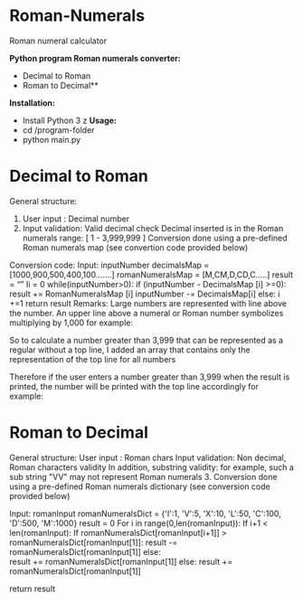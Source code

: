 # Roman-Numerals
Roman numeral calculator


**Python program Roman numerals converter:** 
* Decimal to Roman
* Roman to Decimal**

**Installation:** 
- Install Python 3
z
**Usage:**
- cd  /program-folder
- python main.py


Decimal to Roman
===============
General structure: 
1. User input : Decimal number
2. Input validation:
	Valid decimal check 
	Decimal inserted is in the Roman numerals range: [ 1 - 3,999,999 ]
Conversion done using a pre-defined Roman numerals map (see convertion code provided below) 

Conversion code:
Input: inputNumber
decimalsMap = [1000,900,500,400,100…….]
romanNumeralsMap = [M,CM,D,CD,C…..]
result = “”
Ii = 0
while(inputNumber>0):
	if (inputNumber - DecimalsMap [i] >=0):
		result +=  RomanNumeralsMap [i]
		inputNumber -= DecimalsMap[i]
	else:
i +=1
return result 
Remarks:
Large numbers are represented with line above the number. 
An upper line above a numeral or Roman number symbolizes multiplying by 1,000 for example:

So to calculate a number greater than 3,999 that can be represented as a regular without a top line, I added an array that contains only the representation of the top line for all numbers

Therefore if the user enters a number greater than 3,999 when the result is printed, the number will be printed with the top line accordingly
for example:





















Roman to Decimal
===============
General structure: 
User input : Roman chars
Input validation:
Non decimal, Roman characters validity 
In addition, substring validity: for example, such a sub string "VV" may not represent Roman numerals
3. Conversion done using a pre-defined Roman numerals dictionary (see conversion code provided below) 


Input: romanInput
romanNumeralsDict = {'I':1, 'V':5, 'X':10, 'L':50, 'C':100, 'D':500, 'M':1000}
result = 0
For i in range(0,len(romanInput)):
	If i+1 < len(romanInput):
		If romanNumeralsDict[romanInput[i+1]] > romanNumeralsDict[romanInput[1]]:
			result  -= romanNumeralsDict[romanInput[1]]
else:	
result  += romanNumeralsDict[romanInput[1]]	
	else:
		result  += romanNumeralsDict[romanInput[1]]

return result 








